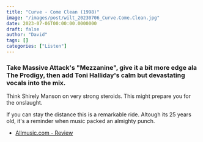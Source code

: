 ```yaml
---
title: "Curve - Come Clean (1998)"
image: "/images/post/wilt_20230706_Curve.Come.Clean.jpg"
date: 2023-07-06T00:00:00.0000000
draft: false
author: "David"
tags: []
categories: ["Listen"]
---
```

### Take Massive Attack's "Mezzanine", give it a bit more edge ala The Prodigy, then add Toni Halliday's calm but devastating vocals into the mix.

 Think Shirely Manson on very strong steroids. This might prepare you for the onslaught.

 If you can stay the distance this is a remarkable ride. Altough its 25 years old, it's a reminder when music packed an almighty punch.

-  [Allmusic.com - Review](https://www.allmusic.com/album/come-clean-mw0000031307)